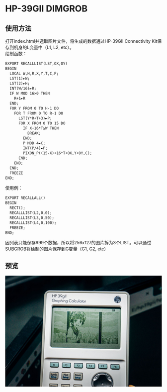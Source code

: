 # HP-39GII DIMGROB
## 使用方法
打开index.html并选取图片文件，将生成的数据通过HP-39GII Connectivity Kit保存到机身的L变量中（L1, L2, etc）。  
绘制函数：
```
EXPORT RECALLLIST(LST,OX,OY)
BEGIN
  LOCAL W,H,R,X,Y,T,C,P;
  LST(1)►W;
  LST(2)►H;
  INT(W/16)►R;
  IF W MOD 16>0 THEN
    R+1►R
  END; 
  FOR Y FROM 0 TO H-1 DO
    FOR T FROM 0 TO R-1 DO 
      LST(Y*R+T+3)►P;
      FOR X FROM 0 TO 15 DO
        IF X+16*T≥W THEN
          BREAK;
        END;
        P MOD 4►C;
        INT(P/4)►P;
        PIXON_P((15-X)+16*T+OX,Y+OY,C);
      END;
    END;
  END;
  FREEZE
END;
```
使用例：
```
EXPORT RECALLALL()
BEGIN
  RECT();
  RECALLLIST(L2,0,0);
  RECALLLIST(L3,0,50);
  RECALLLIST(L4,0,100);
  FREEZE;
END;
```
因列表只能保存999个数据，所以将256x127的图片拆为3个LIST。可以通过SUBGROB将绘制的图片保存到G变量（G1, G2, etc）
## 预览
![preview](./assets/preview.jpg)